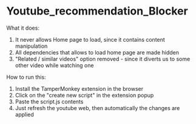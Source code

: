 # Youtube_recommendation_Blocker

What it does:
  1. It never allows Home page to load, since it contains content manipulation
  2. All dependencies that allows to load home page are made hidden
  3. "Related / similar videos" option removed - since it diverts us to some other video while watching one

How to run this:
  1. Install the TamperMonkey extension in the browser
  2. Click on the "create new script" in the extension popup
  3. Paste the script.js contents
  4. Just refresh the youtube web, then automatically the changes are applied


